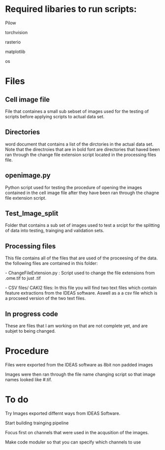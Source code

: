# Required libaries to run scripts:
<p> Pilow 
<p> torchvision
<p> rasterio
<p> matplotlib
<p> os </p>
<h1> Files </h1>
<h2> Cell image file </h2>
<p> File that containes a small sub sebset of images used for the testing of scripts before applying scripts to actual data set.</p>
<h2> Directories </h2> 
<p> word document that contains a list of the dirctories in the actual data set. Note that the directroies that are in bold font are directories that haved been ran through the change file extension script located in the processing files file. </p>
<h2> openimage.py </h2>
<p> Python script used for testing the procedure of opening the images contained in the cell image file after they have been ran through the chagne file extension script. </p>
<h2> Test_Image_split</h2>
<p>Folder that contains a sub set of images used to test a srcipt for the splitting of data into testing, trainging and validation sets.</p>
<h2> Processing files </h2>
<p> This file contains all of the files that are used of the proceesing of the data. the following files are contained in this folder: </p>
<p> - ChangeFileExtension.py : Script used to change the file extensions from .ome.tif to just .tif </p>
<p> - CSV files/ CAKI2 files: In this file you will find two text files which contain feature extractions from the IDEAS software. Aswell as a a csv file which is a procseed version of the two text files. </p>
<h2> In progress code </h2>
<p>These are files that I am working on that are not complete yet, and are subjet to being changed. </p>
<h1> Procedure </h1>
<p> Files were exported from the IDEAS software as 8bit non padded images </p>
<p> Images were then ran through the file name changing script so that image names looked like #.tif. </p>
<h1> To do  </h1> 
<p> Try Images exported differnt ways from IDEAS Software.</p>
<p> Start building trainging pipeline </p>
<p> Focus first on channels that were used in the acqusition of the images. </p> 
<p> Make code moduler so that you can specify which channels to use <p> 

